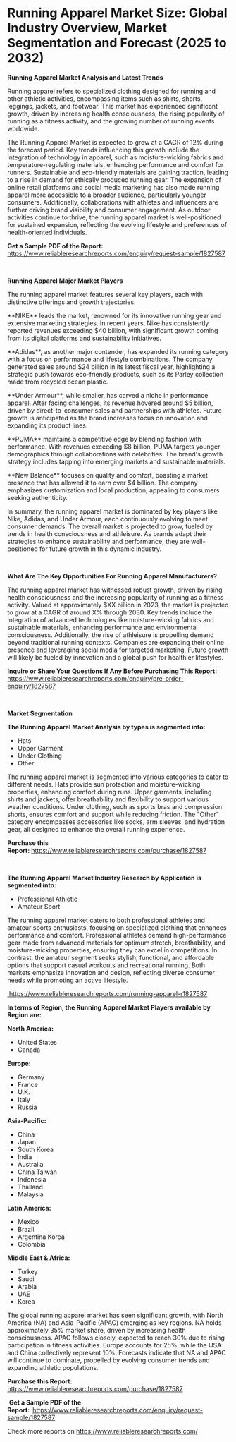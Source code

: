 <p><h1>Running Apparel Market Size: Global Industry Overview, Market Segmentation and Forecast (2025 to 2032)</h1></p><p><strong>Running Apparel Market Analysis and Latest Trends</strong></p>
<p><p>Running apparel refers to specialized clothing designed for running and other athletic activities, encompassing items such as shirts, shorts, leggings, jackets, and footwear. This market has experienced significant growth, driven by increasing health consciousness, the rising popularity of running as a fitness activity, and the growing number of running events worldwide. </p><p>The Running Apparel Market is expected to grow at a CAGR of 12% during the forecast period. Key trends influencing this growth include the integration of technology in apparel, such as moisture-wicking fabrics and temperature-regulating materials, enhancing performance and comfort for runners. Sustainable and eco-friendly materials are gaining traction, leading to a rise in demand for ethically produced running gear. The expansion of online retail platforms and social media marketing has also made running apparel more accessible to a broader audience, particularly younger consumers. Additionally, collaborations with athletes and influencers are further driving brand visibility and consumer engagement. As outdoor activities continue to thrive, the running apparel market is well-positioned for sustained expansion, reflecting the evolving lifestyle and preferences of health-oriented individuals.</p></p>
<p><strong>Get a Sample PDF of the Report:&nbsp;</strong> <a href="https://www.reliableresearchreports.com/enquiry/request-sample/1827587?utm_campaign=2119&utm_medium=2&utm_source=Github&utm_content=ia&utm_term=09022025&utm_id=running-apparel">https://www.reliableresearchreports.com/enquiry/request-sample/1827587</a></p>
<p>&nbsp;</p>
<p><strong>Running Apparel Major Market Players</strong></p>
<p><p>The running apparel market features several key players, each with distinctive offerings and growth trajectories. </p><p>**NIKE** leads the market, renowned for its innovative running gear and extensive marketing strategies. In recent years, Nike has consistently reported revenues exceeding $40 billion, with significant growth coming from its digital platforms and sustainability initiatives.</p><p>**Adidas**, as another major contender, has expanded its running category with a focus on performance and lifestyle combinations. The company generated sales around $24 billion in its latest fiscal year, highlighting a strategic push towards eco-friendly products, such as its Parley collection made from recycled ocean plastic.</p><p>**Under Armour**, while smaller, has carved a niche in performance apparel. After facing challenges, its revenue hovered around $5 billion, driven by direct-to-consumer sales and partnerships with athletes. Future growth is anticipated as the brand increases focus on innovation and expanding its product lines.</p><p>**PUMA** maintains a competitive edge by blending fashion with performance. With revenues exceeding $8 billion, PUMA targets younger demographics through collaborations with celebrities. The brand's growth strategy includes tapping into emerging markets and sustainable materials.</p><p>**New Balance** focuses on quality and comfort, boasting a market presence that has allowed it to earn over $4 billion. The company emphasizes customization and local production, appealing to consumers seeking authenticity.</p><p>In summary, the running apparel market is dominated by key players like Nike, Adidas, and Under Armour, each continuously evolving to meet consumer demands. The overall market is projected to grow, fueled by trends in health consciousness and athleisure. As brands adapt their strategies to enhance sustainability and performance, they are well-positioned for future growth in this dynamic industry.</p></p>
<p>&nbsp;</p>
<p><strong>What Are The Key Opportunities For Running Apparel Manufacturers?</strong></p>
<p><p>The running apparel market has witnessed robust growth, driven by rising health consciousness and the increasing popularity of running as a fitness activity. Valued at approximately $XX billion in 2023, the market is projected to grow at a CAGR of around X% through 2030. Key trends include the integration of advanced technologies like moisture-wicking fabrics and sustainable materials, enhancing performance and environmental consciousness. Additionally, the rise of athleisure is propelling demand beyond traditional running contexts. Companies are expanding their online presence and leveraging social media for targeted marketing. Future growth will likely be fueled by innovation and a global push for healthier lifestyles.</p></p>
<p><strong>Inquire or Share Your Questions If Any Before Purchasing This Report:</strong> <a href="https://www.reliableresearchreports.com/enquiry/pre-order-enquiry/1827587?utm_campaign=2119&utm_medium=2&utm_source=Github&utm_content=ia&utm_term=09022025&utm_id=running-apparel">https://www.reliableresearchreports.com/enquiry/pre-order-enquiry/1827587</a></p>
<p>&nbsp;</p>
<p><strong>Market Segmentation</strong></p>
<p><strong>The Running Apparel Market Analysis by types is segmented into:</strong></p>
<p><ul><li>Hats</li><li>Upper Garment</li><li>Under Clothing</li><li>Other</li></ul></p>
<p><p>The running apparel market is segmented into various categories to cater to different needs. Hats provide sun protection and moisture-wicking properties, enhancing comfort during runs. Upper garments, including shirts and jackets, offer breathability and flexibility to support various weather conditions. Under clothing, such as sports bras and compression shorts, ensures comfort and support while reducing friction. The "Other" category encompasses accessories like socks, arm sleeves, and hydration gear, all designed to enhance the overall running experience.</p></p>
<p><strong>Purchase this Report:&nbsp;</strong><a href="https://www.reliableresearchreports.com/purchase/1827587?utm_campaign=2119&utm_medium=2&utm_source=Github&utm_content=ia&utm_term=09022025&utm_id=running-apparel">https://www.reliableresearchreports.com/purchase/1827587</a></p>
<p>&nbsp;</p>
<p><strong>The Running Apparel Market Industry Research by Application is segmented into:</strong></p>
<p><ul><li>Professional Athletic</li><li>Amateur Sport</li></ul></p>
<p><p>The running apparel market caters to both professional athletes and amateur sports enthusiasts, focusing on specialized clothing that enhances performance and comfort. Professional athletes demand high-performance gear made from advanced materials for optimum stretch, breathability, and moisture-wicking properties, ensuring they can excel in competitions. In contrast, the amateur segment seeks stylish, functional, and affordable options that support casual workouts and recreational running. Both markets emphasize innovation and design, reflecting diverse consumer needs while promoting an active lifestyle.</p></p>
<p><a href="https://www.reliableresearchreports.com/running-apparel-r1827587?utm_campaign=2119&utm_medium=2&utm_source=Github&utm_content=ia&utm_term=09022025&utm_id=running-apparel">&nbsp;https://www.reliableresearchreports.com/running-apparel-r1827587</a></p>
<p><strong>In terms of Region, the Running Apparel Market Players available by Region are:</strong></p>
<p>
    <p> <strong> North America: </strong>
        <ul>
            <li>United States</li>
            <li>Canada</li>
        </ul>
        </p> 
    <p> <strong> Europe: </strong>
        <ul>
            <li>Germany</li>
            <li>France</li>
            <li>U.K.</li>
            <li>Italy</li>
            <li>Russia</li>
        </ul>
        </p> 
    <p> <strong> Asia-Pacific: </strong>
        <ul>
            <li>China</li>
            <li>Japan</li>
            <li>South Korea</li>
            <li>India</li>
            <li>Australia</li>
            <li>China Taiwan</li>
            <li>Indonesia</li>
            <li>Thailand</li>
            <li>Malaysia</li>
        </ul>
        </p> 
    <p> <strong> Latin America: </strong>
        <ul>
            <li>Mexico</li>
            <li>Brazil</li>
            <li>Argentina Korea</li>
            <li>Colombia</li>
        </ul>
        </p> 
    <p> <strong> Middle East & Africa: </strong>
        <ul>
            <li>Turkey</li>
            <li>Saudi</li>
            <li>Arabia</li>
            <li>UAE</li>
            <li>Korea</li>
        </ul>
    </p>
    </p>
<p><p>The global running apparel market has seen significant growth, with North America (NA) and Asia-Pacific (APAC) emerging as key regions. NA holds approximately 35% market share, driven by increasing health consciousness. APAC follows closely, expected to reach 30% due to rising participation in fitness activities. Europe accounts for 25%, while the USA and China collectively represent 10%. Forecasts indicate that NA and APAC will continue to dominate, propelled by evolving consumer trends and expanding athletic populations.</p></p>
<p><strong>Purchase this Report: </strong><a href="https://www.reliableresearchreports.com/purchase/1827587?utm_campaign=2119&utm_medium=2&utm_source=Github&utm_content=ia&utm_term=09022025&utm_id=running-apparel">https://www.reliableresearchreports.com/purchase/1827587</a></p>
<p>&nbsp;<strong>Get a Sample PDF of the Report:&nbsp;&nbsp;</strong><a href="https://www.reliableresearchreports.com/enquiry/request-sample/1827587?utm_campaign=2119&utm_medium=2&utm_source=Github&utm_content=ia&utm_term=09022025&utm_id=running-apparel">https://www.reliableresearchreports.com/enquiry/request-sample/1827587</a></p>
<p><strong></strong></p>
<p>Check more reports on <a href="https://www.reliableresearchreports.com/?utm_campaign=2119&utm_medium=2&utm_source=Github&utm_content=ia&utm_term=09022025&utm_id=running-apparel">https://www.reliableresearchreports.com/</a></p>